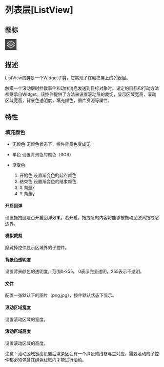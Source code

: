 # 列表层[ListView]

## 图标

![](res/listview.png)

## 描述

ListView的类是一个Widget子类，它实现了在触摸屏上的列表层。

触摸一个滚动层时拦截事件和动作消息发送到目标对象时。设定的目标和行动方法都继承自Widget。该控件提供了方法来设置滚动层的裁切，显示区域宽高，滚动区域宽高，背景色透明度，填充颜色，图片资源等属性。

## 特性

### 填充颜色

- 无颜色
无颜色状态下，控件背景色变成无
- 单色
设置背景色的颜色（RGB）
- 渐变色

	1. 开始色
		设置渐变色的起点颜色
	2. 结束色
		设置渐变色的结束颜色
	3. X
		向量x
	4. Y
		向量y

#### 开启回弹

设置拖拽层是否开启回弹效果。若开启，拖拽层的内容将能够被拖动至脱离拖拽层边界。

#### 模拟裁剪

隐藏掉控件显示区域外的子控件。
#### 背景色透明度

设置背景颜色的透明度，范围0-255。 0表示完全透明，255表示不透明。

#### 文件

配置一张默认下的图片（png,jpg），控件默认状态下显示。

#### 滚动区域宽度

设置滚动区域的宽度。

#### 滚动区域高度

设置滚动区域的高度。

注意：滚动区域宽高设置后渲染区会有一个绿色的线框与之对应，需要滚动的子控件都必须包含在绿色线框内才能进行滚动。
